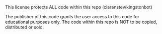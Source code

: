 This license protects ALL code within this repo (ciaranstev/kingstonbot)

The publisher of this code grants the user access to this code for educational purposes only. The code within this repo is NOT to be copied, distributed or sold.
